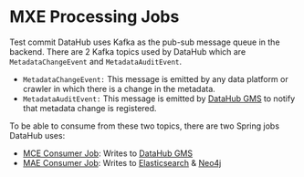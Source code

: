 # MXE Processing Jobs
Test commit
DataHub uses Kafka as the pub-sub message queue in the backend. There are 2 Kafka topics used by DataHub which are
`MetadataChangeEvent` and `MetadataAuditEvent`.
* `MetadataChangeEvent:` This message is emitted by any data platform or crawler in which there is a change in the metadata.
* `MetadataAuditEvent:` This message is emitted by [DataHub GMS](../metadata-service/README.md) to notify that metadata change is registered.

To be able to consume from these two topics, there are two Spring
 jobs DataHub uses:
* [MCE Consumer Job](mce-consumer-job): Writes to [DataHub GMS](../metadata-service/README.md)
* [MAE Consumer Job](mae-consumer-job): Writes to [Elasticsearch](../docker/elasticsearch) & [Neo4j](../docker/neo4j)
